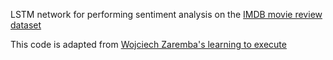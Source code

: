 LSTM network for performing sentiment analysis on the [IMDB movie review dataset](http://cs224d.stanford.edu/syllabus.html)

This code is adapted from [Wojciech Zaremba's learning to execute](https://github.com/wojciechz/learning_to_execute/blob/master/main.lua)
